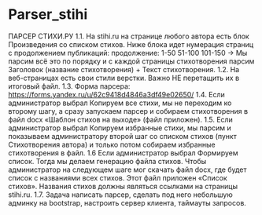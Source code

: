 # Parser_stihi

ПАРСЕР СТИХИ.РУ
1.1. На stihi.ru на странице любого автора есть блок Произведения со
списком стихов. Ниже блока идет нумерация страниц с продолжением
публикаций:
продолжение: 1-50 51-100 101-150 →
Мы парсим всё это по порядку и с каждой страницы стихотворения
парсим Заголовок (название стихотворения) + Текст стихотворения.
1.2. На веб-страницах есть свои стили верстки. Важно НЕ перетащить
их в итоговый файл.
1.3. Форма парсера:
https://forms.yandex.ru/u/62c9418d4846a3df49e02650/
1.4. Если администратор выбрал Копируем все стихи, мы не переходим
ко второму шагу, а сразу запускаем парсер и собираем стихотворения
в файл docx «Шаблон стихов на выходе» (файл приложен).
1.5. Если администратор выбрал Копируем избранные стихи, мы парсим
и показываем администратору второй шаг со списком стихов (пункт
Стихотворения автора) и только потом собираем избранные
стихотворения в файл.
1.6 Если администратор выбрал Формируем список. Тогда мы делаем
генерацию файла стихов. Чтобы администратор на следующем шаге
мог скачать файл docx, где будет список с названиями всех стихов.
Этот файл приложен «Список стихов». Названия стихов должны
являться ссылками на страницы stihi.ru.
1.7. Задача написать парсер, сделать под него небольшую админку на
bootstrap, настроить сервер клиента, таймауты запросов.